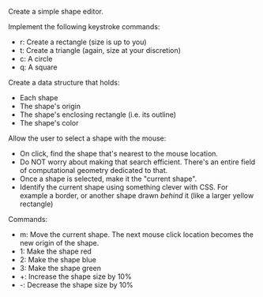 Create a simple shape editor.

Implement the following keystroke commands:
* r: Create a rectangle (size is up to you)
* t: Create a triangle (again, size at your discretion)
* c: A circle
* q: A square

Create a data structure that holds:
* Each shape
* The shape's origin
* The shape's enclosing rectangle (i.e. its outline)
* The shape's color

Allow the user to select a shape with the mouse:
* On click, find the shape that's nearest to the mouse location.
* Do NOT worry about making that search efficient. There's an entire field of computational geometry dedicated to that.
* Once a shape is selected, make it the "current shape".
* Identify the current shape using something clever with CSS. For example a border, or another shape drawn *behind* it (like a larger yellow rectangle)

Commands:
* m: Move the current shape. The next mouse click location becomes the new origin of the shape.
* 1: Make the shape red
* 2: Make the shape blue
* 3: Make the shape green
* +: Increase the shape size by 10%
* -: Decrease the shape size by 10%
  
